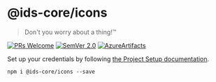 # @ids-core/icons

> Don't you worry about a thing!™

[![PRs Welcome](https://img.shields.io/badge/PRs-welcome-green.svg?style=flat-square&colorB=0054f0)](http://makeapullrequest.com)
[![SemVer 2.0](https://img.shields.io/badge/SemVer-2.0-green.svg?style=flat-square&colorB=0054f0)](http://semver.org/spec/v2.0.0.html)
[![AzureArtifacts](https://img.shields.io/badge/AzureArtifacts-green.svg?style=flat-square&colorB=0054f0)](https://dev.azure.com/if-it/If%20Design%20Hub/_packaging?_a=package&feed=if-design-system&protocolType=Npm&package=%40ids-core%2Ficons)

Set up your credentials by following [the Project Setup documentation](https://design.if.eu/develop).

    npm i @ids-core/icons --save
